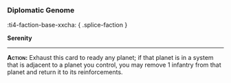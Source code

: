 ### **Diplomatic Genome**
:ti4-faction-base-xxcha:
{ .splice-faction }

**Serenity**

---

<span style="font-variant:small-caps;">**Action:**</span> Exhaust this card to ready any planet; if that planet is in a system that is adjacent to a planet you control, you may remove 1 infantry from that planet and return it to its reinforcements.
